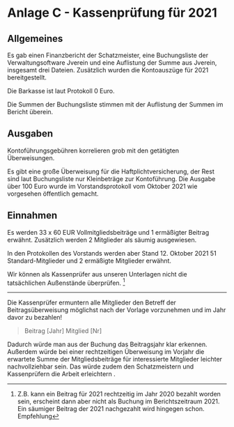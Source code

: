 Anlage C - Kassenprüfung für 2021
======================

Allgemeines
-----------

Es gab einen Finanzbericht der Schatzmeister, eine Buchungsliste der
Verwaltungsoftware Jverein und eine Auflistung der Summe aus Jverein, insgesamt
drei Dateien. Zusätzlich wurden die Kontoauszüge für 2021 bereitgestellt.

Die Barkasse ist laut Protokoll 0 Euro.

Die Summen der Buchungsliste stimmen mit der Auflistung der Summen im Bericht
überein.

Ausgaben
--------

Kontoführungsgebühren korrelieren grob mit den getätigten Überweisungen.

Es gibt eine große Überweisung für die Haftplichtversicherung, der Rest sind
laut Buchungsliste nur Kleinbeträge zur Kontoführung. Die Ausgabe über 100 Euro
wurde im Vorstandsprotokoll vom Oktober 2021 wie vorgesehen öffentlich gemacht.

Einnahmen
---------

Es werden 33 x 60 EUR Vollmitgliedsbeiträge und 1 ermäßigter Beitrag erwähnt.
Zusätzlich werden 2 Mitglieder als säumig ausgewiesen.

In den Protokollen des Vorstands werden aber Stand 12. Oktober 2021 51
Standard-Mitglieder und 2 ermäßigte Mitglieder erwähnt.

Wir können als Kassenprüfer aus unseren Unterlagen nicht die tatsächlichen
Außenstände überprüfen. [^1]

[^1]: Z.B. kann ein Beitrag für 2021 rechtzeitig im Jahr 2020 bezahlt worden sein, erscheint dann aber nicht als Buchung im Berichtszeitraum 2021. Ein
säumiger Beitrag der 2021 nachgezahlt wird hingegen schon.
Empfehlung
----------

Die Kassenprüfer ermuntern alle Mitglieder den Betreff der Beitragsüberweisung
möglichst nach der Vorlage vorzunehmen und im Jahr davor zu bezahlen!

>   Beitrag [Jahr] Mitglied [Nr]

Dadurch würde man aus der Buchung das Beitragsjahr klar erkennen. Außerdem würde
bei einer rechtzeitigen Überweisung im Vorjahr die erwartete Summe der
Mitgliedsbeiträge für interessierte Mitglieder leichter nachvollziehbar sein.
Das würde zudem den Schatzmeistern und Kassenprüfern die Arbeit erleichtern .
